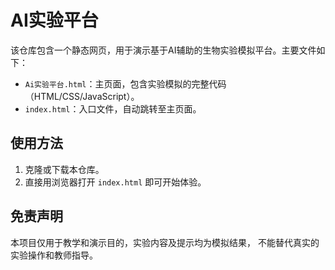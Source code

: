 # AI实验平台

该仓库包含一个静态网页，用于演示基于AI辅助的生物实验模拟平台。主要文件如下：

- `Ai实验平台.html`：主页面，包含实验模拟的完整代码（HTML/CSS/JavaScript）。
- `index.html`：入口文件，自动跳转至主页面。

## 使用方法

1. 克隆或下载本仓库。
2. 直接用浏览器打开 `index.html` 即可开始体验。

## 免责声明

本项目仅用于教学和演示目的，实验内容及提示均为模拟结果，
不能替代真实的实验操作和教师指导。

